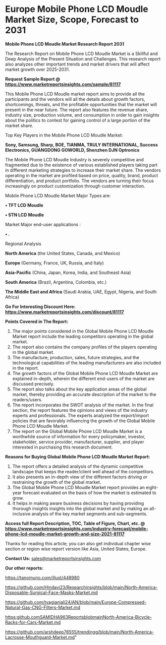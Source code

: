 # Europe Mobile Phone LCD Moudle Market Size, Scope, Forecast to 2031

<strong>Mobile Phone LCD Moudle Market Research Report 2031</strong>

The Research Report on Mobile Phone LCD Moudle Market is a Skillful and Deep Analysis of the Present Situation and Challenges. This research report also analyzes other important trends and market drivers that will affect market growth over 2025-2031.

<strong>Request Sample Report @ <a href=https://www.marketreportsinsights.com/sample/81117>https://www.marketreportsinsights.com/sample/81117</a></strong>

This Mobile Phone LCD Moudle market report aims to provide all the participants and the vendors will all the details about growth factors, shortcomings, threats, and the profitable opportunities that the market will present in the near future. The report also features the revenue share, industry size, production volume, and consumption in order to gain insights about the politics to contest for gaining control of a large portion of the market share.

Top Key Players in the Mobile Phone LCD Moudle Market:

<strong>Sony, Samsung, Sharp, BOE, TIANMA, TRULY INTERNATIONAL, Success Electronics, GUANGDONG GOWORLD, Shenzhen DJN Optronics</strong>

The Mobile Phone LCD Moudle Industry is severely competitive and fragmented due to the existence of various established players taking part in different marketing strategies to increase their market share. The vendors operating in the market are profiled based on price, quality, brand, product differentiation, and product portfolio. The vendors are turning their focus increasingly on product customization through customer interaction.

Mobile Phone LCD Moudle Market Major Types are:

<strong>• TFT LCD Moudle

• STN LCD Moudle</strong>

Market Major end-user applications :

<strong>• .</strong>

Regional Analysis

</u><strong><b>North America</b></strong> (the United States, Canada, and Mexico)

<strong><b>Europe </b></strong>(Germany, France, UK, Russia, and Italy)

<strong><b>Asia-Pacific</b></strong> (China, Japan, Korea, India, and Southeast Asia)

<strong><b>South America</b></strong> (Brazil, Argentina, Colombia, etc.)

<strong><b>The Middle East and Africa</b></strong> (Saudi Arabia, UAE, Egypt, Nigeria, and South Africa)

<strong>Go For Interesting Discount Here: <a href=https://www.marketreportsinsights.com/discount/81117>https://www.marketreportsinsights.com/discount/81117</a></strong>

<strong>Points Covered in The Report:</strong>
<ol>
  <li>The major points considered in the Global Mobile Phone LCD Moudle Market report include the leading competitors operating in the global market.</li>
  <li>The report also contains the company profiles of the players operating in the global market.</li>
  <li>The manufacture, production, sales, future strategies, and the technological capabilities of the leading manufacturers are also included in the report.</li>
  <li>The growth factors of the Global Mobile Phone LCD Moudle Market are explained in-depth, wherein the different end-users of the market are discussed precisely.</li>
  <li>The report also talks about the key application areas of the global market, thereby providing an accurate description of the market to the readers/users.</li>
  <li>The report incorporates the SWOT analysis of the market. In the final section, the report features the opinions and views of the industry experts and professionals. The experts analyzed the export/import policies that are favorably influencing the growth of the Global Mobile Phone LCD Moudle Market.</li>
  <li>The report on the Global Mobile Phone LCD Moudle Market is a worthwhile source of information for every policymaker, investor, stakeholder, service provider, manufacturer, supplier, and player interested in purchasing this research document.</li>
</ol>
<strong>Reasons for Buying Global Mobile Phone LCD Moudle Market Report:</strong>

<ol>
  <li>The report offers a detailed analysis of the dynamic competitive landscape that keeps the reader/client well ahead of the competitors.</li>
  <li>It also presents an in-depth view of the different factors driving or restraining the growth of the global market.</li>
  <li>The Global Mobile Phone LCD Moudle Market report provides an eight-year forecast evaluated on the basis of how the market is estimated to grow.</li>
  <li>It helps in making aware business decisions by having providing thorough insights insights into the global market and by making an all-inclusive analysis of the key market segments and sub-segments.</li>
</ol>
<strong>Access full Report Description, TOC, Table of Figure, Chart, etc. @ <a href=https://www.marketreportsinsights.com/industry-forecast/mobile-phone-lcd-moudle-market-growth-and-size-2021-81117>https://www.marketreportsinsights.com/industry-forecast/mobile-phone-lcd-moudle-market-growth-and-size-2021-81117</a></strong>


Thanks for reading this article; you can also get individual chapter wise section or region wise report version like Asia, United States, Europe.

<strong>Contact Us:</strong>
sales@marketreportsinsights.com

<strong>Our other reports:</strong>

<a href=https://tanomuno.com/illust/448980>https://tanomuno.com/illust/448980</a>

<a href=https://github.com/Hindavi23/Researchinsights/blob/main/North-America-Disposable-Surgical-Face-Masks-Market.md>https://github.com/Hindavi23/Researchinsights/blob/main/North-America-Disposable-Surgical-Face-Masks-Market.md</a>

<a href=https://github.com/tyagianjali24/AN/blob/main/Europe-Compressed-Natural-Gas-CNG-Filters-Market.md>https://github.com/tyagianjali24/AN/blob/main/Europe-Compressed-Natural-Gas-CNG-Filters-Market.md</a>

<a href=https:github.comSAMIDHA963ReportsblobmainNorth-America-Bicycle-Racks-for-Cars-Market.md>https:github.comSAMIDHA963ReportsblobmainNorth-America-Bicycle-Racks-for-Cars-Market.md</a>

<a href=https://github.com/arshdeep76555/trendingg/blob/main/North-America-Lacrosse-Mouthguard-Market.md>https://github.com/arshdeep76555/trendingg/blob/main/North-America-Lacrosse-Mouthguard-Market.md</a>"
